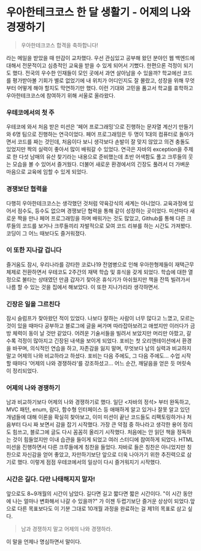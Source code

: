 # 우아한테크코스 한 달 생활기 - 어제의 나와 경쟁하기

> 우아한테크코스 합격을 축하합니다!

라는 메일을 받았을 때 만감이 교차했다. 우선 관심있고 공부해 왔던 분야인 웹 백엔드에 대해서 전문적이고 심층적인 교육을 받을 수 있게 되어서 기뻤다. 
한편으론 걱정이 되기도 했다. 전국의 우수한 인재들이 모인 곳에서 과연 살아남을 수 있을까? 학교에선 코드를 평가받아볼 기회가 별로 없었기에 내 위치가 어디인지도 잘 몰랐고, 성장을 위해 무엇부터 어떻게 해야 할지도 막연하기만 했다. 이런 기대와 고민을 품고서 학교를 휴학하고 우아한테크코스에 참여하기 위해 서울로 올라왔다.

### 우테코에서의 첫 주

우테코에 와서 처음 받은 미션은 '페어 프로그래밍'으로 진행하는 문자열 계산기 만들기와 6명 팀으로 진행하는 연극이었다. 페어 프로그래밍은 두 명이 1대의 컴퓨터로 돌아가면서 코드를 짜는 것인데, 처음이다 보니 생각보다 손발이 잘 맞지 않았고 의견 충돌도 있었지만 짝의 실력이 좋아서 많이 배워갈 수 있었다. 연극은 자바의 exception을 주제로 한 다섯 남매의 유산 찾기라는 내용으로 준비했는데 초반 어색함도 풀고 크루들의 웃는 모습을 볼 수 있어서 즐거웠다. 더불어 새로운 환경에서의 긴장도 풀려서 더 가벼운 마음으로 교육에 임할 수 있게 되었다.

### 경쟁보단 협력을

다행히 우아한테크코스는 생각했던 것처럼 약육강식의 세계는 아니었다. 교육과정에 있어서 점수도, 등수도 없으며 경쟁보단 협력을 통해 같이 성장하는 곳이었다. 미션마다 새로운 짝을 만나 페어 프로그래밍을 하며 배워가는 것도 많았고, Github를 통해 다른 크루들의 코드를 보거나 크루들끼리 자발적으로 모여 코드 리뷰를 하는 시간도 가져봤다. 코딩이 그 어느 때보다도 즐거워졌다.

### 이 또한 지나갈 겁니다

즐거움도 잠시, 우리나라를 강타한 코로나19 전염병으로 인해 우아한형제들이 재택근무 체제로 전환하면서 우테코도 2주간의 재택 학습 및 휴식을 갖게 되었다. 학습에 대한 열정으로 불타는 상태였던 만큼 갑자기 찾아온 휴식기가 아쉬웠지만 책을 잔뜩 빌려가서 나름 할 수 있는 것을 집에서 해보았다. 이 또한 지나가리라 생각하면서.

### 긴장은 일을 그르친다

잠시 슬럼프가 찾아왔던 적이 있었다. 나보다 잘하는 사람이 너무 많다고 느꼈고, 모르는 것이 있을 때마다 공부하고 블로그에 글을 써가며 따라잡아보려고 애썼지만 이러다가 금방 체력이 동이 날 것만 같았다. 어려운 기술서들을 빌려서 보았지만 머리만 아팠고, 갈수록 걱정이 많아지고 긴장된 내색을 보이게 되었다.
포비는 첫 오리엔테이션에서 환경을 바꾸며, 의식적인 연습을 하고, 자존감을 잃지 말며, 무엇보다 남의 실력과 비교하지 말고 어제의 나와 비교하라고 하셨다. 포비는 다음 주에도, 그 다음 주에도... 수업 시작할 때마다 '어제의 나와 경쟁하라'를 강조하셨고... 어느 순간, 깨달음을 얻은 듯 머릿속이 정리되었다.

### 어제의 나와 경쟁하기

남과 비교하기보다 어제의 나와 경쟁하기로 했다. 일단 <자바의 정석> 부터 완독하고, MVC 패턴, enum, 람다, 함수형 인터페이스 등 애매하게 알고 있거나 잘못 알고 있던 개념들에 대해 이론을 확실히 찾아보고, 이미 미션이 끝난 코드들도 리팩토링하거나 처음부터 다시 짜 보면서 감을 잡기 시작했다. 가장 큰 약점 중 하나라고 생각한 용어 정리도 힘쓰고, 블로그에 글도 다시 꼼꼼히 올리기 시작했다. 처음에는 안 읽던 책을 정독하는 것이 힘들었지만 이내 습관을 들이게 되었고 여러 스터디에 참여하게 되었다.
HTML 미션을 진행하면서 다른 크루들에게 칭찬을 들었다. 자바로 들은 칭찬은 아니었지만 칭찬으로 자신감을 얻어 좋았고, 자만하기보단 앞으로 더욱 나아가기 위한 추진력으로 삼기로 했다. 
이렇게 점점 우테코에서의 일상이 다시 즐거워지기 시작했다.

### 시간은 길다. 다만 나태해지지 말자!

앞으로도 8~9개월의 시간이 남았다. 길다면 길고 짧다면 짧은 시간이다.
"이 시간 동안에 나는 얼마나 변화해서 나갈 수 있을까?" 가 이젠 두렵기보단 즐거운 상상이 되었다.앞으로 다른 목표보다도 이 기분 그대로 10개월 과정을 완료하는 걸 제1의 목표로 삼고 싶다.

> 남과 경쟁하지 말고 어제의 나와 경쟁하라.

이 말을 언제나 명심하면서 말이다.